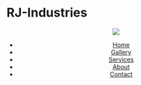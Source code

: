 # RJ-Industries

<!DOCTYPE html>
<html>
<head>
		<title>NEEDY NERDY</title>
		<link rel="stylesheet" type="text/css" href="css/style.css">
</head>
<body>
		<header>
			<div
			  <div class="main">
					<div class="logo">
					  <img src="logo.png">
		  	</div>
					 <ul>
						   <li><a href="#">Home</a></li>
							 <li><a href="#">Gallery</a></li>
							 <li><a href="#">Services</a></li>
							 <li><a href="#">About</a></li>
							 <li><a href="#">Contact</a></li>
          </ul>
			 </div>
		</header>
</body>
</html>
